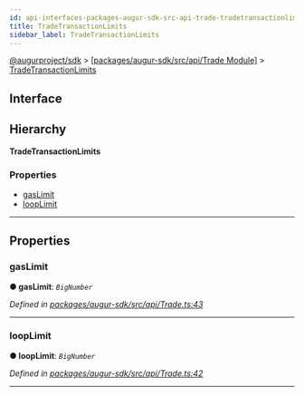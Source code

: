 ```yaml
---
id: api-interfaces-packages-augur-sdk-src-api-trade-tradetransactionlimits
title: TradeTransactionLimits
sidebar_label: TradeTransactionLimits
---
```


[@augurproject/sdk](api-readme.md) > [[packages/augur-sdk/src/api/Trade Module]](api-modules-packages-augur-sdk-src-api-trade-module.md) > [TradeTransactionLimits](api-interfaces-packages-augur-sdk-src-api-trade-tradetransactionlimits.md)

## Interface

## Hierarchy

**TradeTransactionLimits**

### Properties

* [gasLimit](api-interfaces-packages-augur-sdk-src-api-trade-tradetransactionlimits.md#gaslimit)
* [loopLimit](api-interfaces-packages-augur-sdk-src-api-trade-tradetransactionlimits.md#looplimit)

---

## Properties

<a id="gaslimit"></a>

###  gasLimit

**● gasLimit**: *`BigNumber`*

*Defined in [packages/augur-sdk/src/api/Trade.ts:43](https://github.com/AugurProject/augur/blob/b4365d6894/packages/augur-sdk/src/api/Trade.ts#L43)*

___
<a id="looplimit"></a>

###  loopLimit

**● loopLimit**: *`BigNumber`*

*Defined in [packages/augur-sdk/src/api/Trade.ts:42](https://github.com/AugurProject/augur/blob/b4365d6894/packages/augur-sdk/src/api/Trade.ts#L42)*

___

